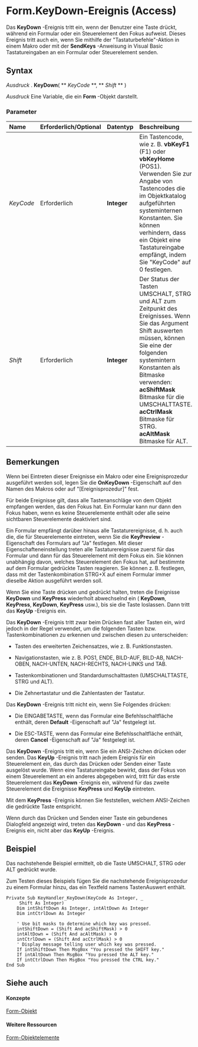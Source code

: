 
# Form.KeyDown-Ereignis (Access)

Das  **KeyDown** -Ereignis tritt ein, wenn der Benutzer eine Taste drückt, während ein Formular oder ein Steuerelement den Fokus aufweist. Dieses Ereignis tritt auch ein, wenn Sie mithilfe der "Tastaturbefehle"-Aktion in einem Makro oder mit der **SendKeys** -Anweisung in Visual Basic Tastatureingaben an ein Formular oder Steuerelement senden.
 


## Syntax

 *Ausdruck*  . **KeyDown**( ** *KeyCode* **, ** *Shift* ** )
 

 
 *Ausdruck*  Eine Variable, die ein **Form** -Objekt darstellt.
 

 

### Parameter



|**Name**|**Erforderlich/Optional**|**Datentyp**|**Beschreibung**|
|:-----|:-----|:-----|:-----|
| _KeyCode_|Erforderlich|**Integer**|Ein Tastencode, wie z. B.  **vbKeyF1** (F1) oder **vbKeyHome** (POS1). Verwenden Sie zur Angabe von Tastencodes die im Objektkatalog aufgeführten systeminternen Konstanten. Sie können verhindern, dass ein Objekt eine Tastatureingabe empfängt, indem Sie "KeyCode" auf 0 festlegen.|
| _Shift_|Erforderlich|**Integer**| Der Status der Tasten UMSCHALT, STRG und ALT zum Zeitpunkt des Ereignisses. Wenn Sie das Argument Shift auswerten müssen, können Sie eine der folgenden systemintern Konstanten als Bitmaske verwenden: <BR/>**acShiftMask** Bitmaske für die UMSCHALTTASTE. <BR/>**acCtrlMask** Bitmaske für STRG. <BR/>**acAltMask** Bitmaske für ALT.|

## Bemerkungen

Wenn bei Eintreten dieser Ereignisse ein Makro oder eine Ereignisprozedur ausgeführt werden soll, legen Sie die  **OnKeyDown** -Eigenschaft auf den Namen des Makros oder auf "[Ereignisprozedur]" fest.
 

 
Für beide Ereignisse gilt, dass alle Tastenanschläge von dem Objekt empfangen werden, das den Fokus hat. Ein Formular kann nur dann den Fokus haben, wenn es keine Steuerelemente enthält oder alle seine sichtbaren Steuerelemente deaktiviert sind.
 

 
Ein Formular empfängt darüber hinaus alle Tastaturereignisse, d. h. auch die, die für Steuerelemente eintreten, wenn Sie die  **KeyPreview** -Eigenschaft des Formulars auf "Ja" festlegen. Mit dieser Eigenschafteneinstellung treten alle Tastaturereignisse zuerst für das Formular und dann für das Steuerelement mit dem Fokus ein. Sie können unabhängig davon, welches Steuerelement den Fokus hat, auf bestimmte auf dem Formular gedrückte Tasten reagieren. Sie können z. B. festlegen, dass mit der Tastenkombination STRG+X auf einem Formular immer dieselbe Aktion ausgeführt werden soll.
 

 
Wenn Sie eine Taste drücken und gedrückt halten, treten die Ereignisse  **KeyDown** und **KeyPress** wiederholt abwechselnd ein ( **KeyDown**, **KeyPress**, **KeyDown**, **KeyPress** usw.), bis sie die Taste loslassen. Dann tritt das **KeyUp** -Ereignis ein.
 

 
Das  **KeyDown** -Ereignis tritt zwar beim Drücken fast aller Tasten ein, wird jedoch in der Regel verwendet, um die folgenden Tasten bzw. Tastenkombinationen zu erkennen und zwischen diesen zu unterscheiden:
 

 

- Tasten des erweiterten Zeichensatzes, wie z. B. Funktionstasten.
    
 
- Navigationstasten, wie z. B. POS1, ENDE, BILD-AUF, BILD-AB, NACH-OBEN, NACH-UNTEN, NACH-RECHTS, NACH-LINKS und TAB.
    
 
- Tastenkombinationen und Standardumschalttasten (UMSCHALTTASTE, STRG und ALT).
    
 
- Die Zehnertastatur und die Zahlentasten der Tastatur.
    
 
Das  **KeyDown** -Ereignis tritt nicht ein, wenn Sie Folgendes drücken:
 

 

- Die EINGABETASTE, wenn das Formular eine Befehlsschaltfläche enthält, deren  **Default** -Eigenschaft auf "Ja" festgelegt ist.
    
 
- Die ESC-TASTE, wenn das Formular eine Befehlsschaltfläche enthält, deren  **Cancel** -Eigenschaft auf "Ja" festgelegt ist.
    
 
Das  **KeyDown** -Ereignis tritt ein, wenn Sie ein ANSI-Zeichen drücken oder senden. Das **KeyUp** -Ereignis tritt nach jedem Ereignis für ein Steuerelement ein, das durch das Drücken oder Senden einer Taste ausgelöst wurde. Wenn eine Tastatureingabe bewirkt, dass der Fokus von einem Steuerelement an ein anderes abgegeben wird, tritt für das erste Steuerelement das **KeyDown** -Ereignis ein, während für das zweite Steuerelement die Ereignisse **KeyPress** und **KeyUp** eintreten.
 

 
Mit dem  **KeyPress** -Ereignis können Sie feststellen, welchem ANSI-Zeichen die gedrückte Taste entspricht.
 

 
Wenn durch das Drücken und Senden einer Taste ein gebundenes Dialogfeld angezeigt wird, treten das  **KeyDown** - und das **KeyPress** -Ereignis ein, nicht aber das **KeyUp** -Ereignis.
 

 

## Beispiel

Das nachstehende Beispiel ermittelt, ob die Taste UMSCHALT, STRG oder ALT gedrückt wurde.
 

 
Zum Testen dieses Beispiels fügen Sie die nachstehende Ereignisprozedur zu einem Formular hinzu, das ein Textfeld namens TastenAuswert enthält.
 

 



```
Private Sub KeyHandler_KeyDown(KeyCode As Integer, _ 
     Shift As Integer) 
    Dim intShiftDown As Integer, intAltDown As Integer 
    Dim intCtrlDown As Integer 
 
    ' Use bit masks to determine which key was pressed. 
    intShiftDown = (Shift And acShiftMask) > 0 
    intAltDown = (Shift And acAltMask) > 0 
    intCtrlDown = (Shift And acCtrlMask) > 0 
    ' Display message telling user which key was pressed. 
    If intShiftDown Then MsgBox "You pressed the SHIFT key." 
    If intAltDown Then MsgBox "You pressed the ALT key." 
    If intCtrlDown Then MsgBox "You pressed the CTRL key." 
End Sub
```


## Siehe auch


#### Konzepte


 
 [Form-Objekt](72ef9219-142b-b690-b696-3eba9a5d4522.md)
#### Weitere Ressourcen


 
 [Form-Objektelemente](e1976b58-28ca-8f76-cdf3-6732cb06ce6c.md)